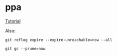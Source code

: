 # ppa

[Tutorial](https://assafmo.github.io/2019/05/02/ppa-repo-hosted-on-github.html)

Also:

`git reflog expire --expire-unreachable=now --all`

`git gc --prune=now`

